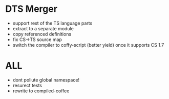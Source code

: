 # DTS Merger
- support rest of the TS language parts
- extract to a separate module
- copy referenced definitions
- fix CS->TS source map
- switch the compiler to coffy-script (better yield) once it supports CS 1.7

# ALL
- dont pollute global namespace!
- resurect tests
- rewrite to compiled-coffee